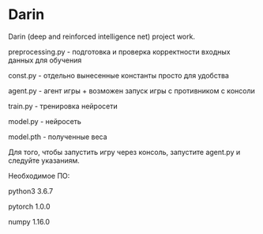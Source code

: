 # Darin
Darin (deep and reinforced intelligence net) project work.

preprocessing.py - подготовка и проверка корректности входных данных для обучения

const.py - отдельно вынесенные константы просто для удобства

agent.py - агент игры + возможен запуск игры с противником с консоли

train.py - тренировка нейросети

model.py - нейросеть

model.pth - полученные веса

Для того, чтобы запустить игру через консоль, запустите  agent.py и следуйте указаниям.

Необходимое ПО:

python3 3.6.7

pytorch 1.0.0

numpy 1.16.0

